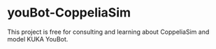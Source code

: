 # youBot-CoppeliaSim

This project is free for consulting and learning about CoppeliaSim and model KUKA YouBot.
